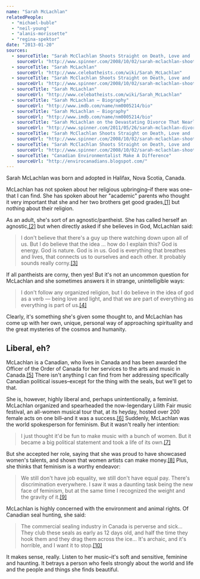 ```yaml
---
name: "Sarah McLachlan"
relatedPeople:
  - "michael-buble"
  - "neil-young"
  - "alanis-morissette"
  - "regina-spektor"
date: "2013-01-20"
sources:
  - sourceTitle: "Sarah McClachlan Shoots Straight on Death, Love and 'Tropic Thunder"
    sourceUrl: "http://www.spinner.com/2008/10/02/sarah-mclachlan-shoots-straight-on-death-love-and-tropic-thund/"
  - sourceTitle: "Sarah McLachlan"
    sourceUrl: "http://www.celebatheists.com/wiki/Sarah_McLachlan"
  - sourceTitle: "Sarah McClachlan Shoots Straight on Death, Love and 'Tropic Thunder"
    sourceUrl: "http://www.spinner.com/2008/10/02/sarah-mclachlan-shoots-straight-on-death-love-and-tropic-thund/"
  - sourceTitle: "Sarah McLachlan"
    sourceUrl: "http://www.celebatheists.com/wiki/Sarah_McLachlan"
  - sourceTitle: "Sarah McLachlan – Biography"
    sourceUrl: "http://www.imdb.com/name/nm0005214/bio"
  - sourceTitle: "Sarah McLachlan – Biography"
    sourceUrl: "http://www.imdb.com/name/nm0005214/bio"
  - sourceTitle: "Sarah McLachlan on the Devastating Divorce That Nearly Ended Her Career"
    sourceUrl: "http://www.spinner.com/2011/05/26/sarah-mclachlan-divorce/"
  - sourceTitle: "Sarah McClachlan Shoots Straight on Death, Love and 'Tropic Thunder"
    sourceUrl: "http://www.spinner.com/2008/10/02/sarah-mclachlan-shoots-straight-on-death-love-and-tropic-thund/"
  - sourceTitle: "Sarah McClachlan Shoots Straight on Death, Love and 'Tropic Thunder"
    sourceUrl: "http://www.spinner.com/2008/10/02/sarah-mclachlan-shoots-straight-on-death-love-and-tropic-thund/"
  - sourceTitle: "Canadian Environmentalist Make A Difference"
    sourceUrl: "http://envirocanadians.blogspot.com/"
---
```


Sarah McLachlan was born and adopted in Halifax, Nova Scotia, Canada.

McLachlan has not spoken about her religious upbringing–if there was one–that I can find. She has spoken about her "academic" parents who thought it very important that she and her two brothers get good grades,<a class="source-citation" href="http://www.spinner.com/2008/10/02/sarah-mclachlan-shoots-straight-on-death-love-and-tropic-thund/" title="Sarah McClachlan Shoots Straight on Death, Love and &apos;Tropic Thunder">[1]</a> but nothing about their religion.

As an adult, she's sort of an agnostic/pantheist. She has called herself an agnostic,<a class="source-citation" href="http://www.celebatheists.com/wiki/Sarah_McLachlan" title="Sarah McLachlan">[2]</a> but when directly asked if she believes in God, McLachlan said:

>I don't believe that there's a guy up there watching down upon all of us. But I do believe that the idea … how do I explain this? God is energy. God is nature. God is in us. God is everything that breathes and lives, that connects us to ourselves and each other. It probably sounds really corny.<a class="source-citation" href="http://www.spinner.com/2008/10/02/sarah-mclachlan-shoots-straight-on-death-love-and-tropic-thund/" title="Sarah McClachlan Shoots Straight on Death, Love and &apos;Tropic Thunder">[3]</a>

If all pantheists are corny, then yes! But it's not an uncommon question for McLachlan and she sometimes answers it in strange, unintelligible ways:

>I don't follow any organized religion, but I do believe in the idea of god as a verb — being love and light, and that we are part of everything as everything is part of us.<a class="source-citation" href="http://www.celebatheists.com/wiki/Sarah_McLachlan" title="Sarah McLachlan">[4]</a>

Clearly, it's something she's given some thought to, and McLachlan has come up with her own, unique, personal way of approaching spirituality and the great mysteries of the cosmos and humanity.


## Liberal, eh?

McLachlan is a Canadian, who lives in Canada and has been awarded the Officer of the Order of Canada for her services to the arts and music in Canada.<a class="source-citation" href="http://www.imdb.com/name/nm0005214/bio" title="Sarah McLachlan – Biography">[5]</a> There isn't anything I can find from her addressing specifically Canadian political issues–except for the thing with the seals, but we'll get to that.

She is, however, highly liberal and, perhaps unintentionally, a feminist. McLachlan organized and spearheaded the now-legendary Lilith Fair music festival, an all-women musical tour that, at its heyday, hosted over 200 female acts on one bill–and it was a success.<a class="source-citation" href="http://www.imdb.com/name/nm0005214/bio" title="Sarah McLachlan – Biography">[6]</a> Suddenly, McLachlan was the world spokesperson for feminism. But it wasn't really her intention:

>I just thought it'd be fun to make music with a bunch of women. But it became a big political statement and took a life of its own.<a class="source-citation" href="http://www.spinner.com/2011/05/26/sarah-mclachlan-divorce/" title="Sarah McLachlan on the Devastating Divorce That Nearly Ended Her Career">[7]</a>

But she accepted her role, saying that she was proud to have showcased women's talents, and shown that women artists can make money.<a class="source-citation" href="http://www.spinner.com/2008/10/02/sarah-mclachlan-shoots-straight-on-death-love-and-tropic-thund/" title="Sarah McClachlan Shoots Straight on Death, Love and &apos;Tropic Thunder">[8]</a> Plus, she thinks that feminism is a worthy endeavor:

>We still don't have job equality, we still don't have equal pay. There's discrimination everywhere. I saw it was a daunting task being the new face of feminism, but at the same time I recognized the weight and the gravity of it.<a class="source-citation" href="http://www.spinner.com/2008/10/02/sarah-mclachlan-shoots-straight-on-death-love-and-tropic-thund/" title="Sarah McClachlan Shoots Straight on Death, Love and &apos;Tropic Thunder">[9]</a>

McLachlan is highly concerned with the environment and animal rights. Of Canadian seal hunting, she said:

>The commercial sealing industry in Canada is perverse and sick… They club these seals as early as 12 days old, and half the time they hook them and they drag them across the ice… It's archaic, and it's horrible, and I want it to stop.<a class="source-citation" href="http://envirocanadians.blogspot.com/" title="Canadian Environmentalist Make A Difference">[10]</a>

It makes sense, really. Listen to her music–it's soft and sensitive, feminine and haunting. It betrays a person who feels strongly about the world and life and the people and things she finds beautiful.